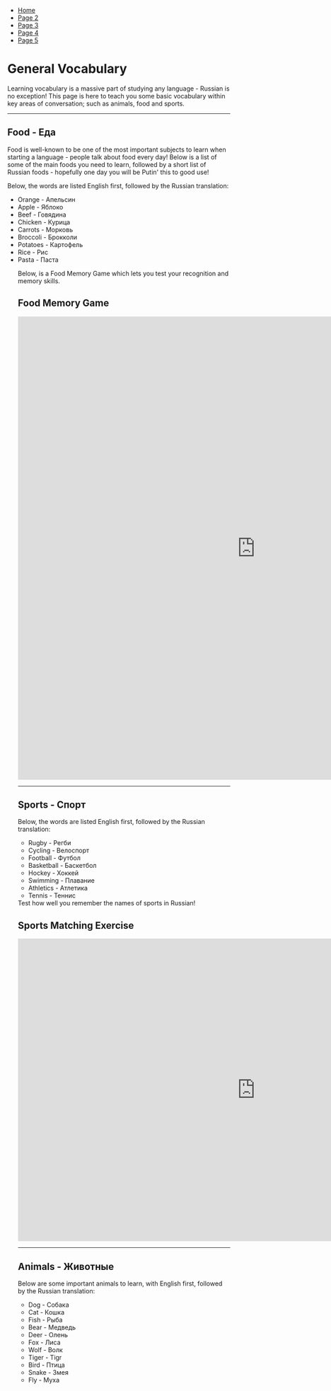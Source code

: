 <ul class="breadcrumb">
  <li><a href="https://doggo1.github.io/GIForJIF/index.html">Home</a></li>
  <li><a href="https://doggo1.github.io/GIForJIF/page2.html">Page 2</a></li>
<li><a href="https://doggo1.github.io/GIForJIF/page3.html">Page 3</a></li>
<li><a href="https://doggo1.github.io/GIForJIF/page4.html">Page 4</a></li>
<li><a href="https://doggo1.github.io/GIForJIF/page5.html">Page 5</a></li>
</ul>

<h1><strong>General Vocabulary</strong></h1>
<p> Learning vocabulary is a massive part of studying any language - Russian is no exception! This page is here to teach you some basic vocabulary within key areas of conversation; such as animals, food and sports.
<hr>
<h2>Food - Еда</h2>
<p> Food is well-known to be one of the most important subjects to learn when starting a language - people talk about food every day! Below is a list of some of the main foods you need to learn, followed by a short list of Russian foods - hopefully one day you will be Putin' this to good use!</p>
<p>Below, the words are listed English first, followed by the Russian translation:</p>
<ul>
  <li>Orange - Апельсин</li>
  <li>Apple - Яблоко</li>
  <li>Beef - Говядина</li>
  <li>Chicken - Курица</li>
  <li>Carrots - Морковь</li>
  <li>Broccoli - Брокколи</li>
  <li>Potatoes - Картофель</li>
  <li>Rice - Рис</li>
  <li>Pasta - Паста</li>
<p> Below, is a Food Memory Game which lets you test your recognition and memory skills.</p>
<h2>Food Memory Game</h2>
<iframe src="https://h5p.org/h5p/embed/156379" width="1071" height="1047" frameborder="0" allowfullscreen="allowfullscreen"></iframe><script src="https://h5p.org/sites/all/modules/h5p/library/js/h5p-resizer.js" charset="UTF-8"></script>
<hr>
<h2>Sports - Спорт</h2>
<p>Below, the words are listed English first, followed by the Russian translation:</p>
<ul>
  <li>Rugby - Регби</li>
  <li>Cycling - Велоспорт</li>
  <li>Football - Футбол</li>
  <li>Basketball - Баскетбол</li>
  <li>Hockey - Хоккей</li>
  <li>Swimming - Плавание</li>
  <li>Athletics - Атлетика</li>
  <li>Tennis - Теннис</li>
</ul> 
Test how well you remember the names of sports in Russian!
<H2>Sports Matching Exercise</H2>
<iframe src="https://h5p.org/h5p/embed/156872" width="1071" height="684" frameborder="0" allowfullscreen="allowfullscreen"></iframe><script src="https://h5p.org/sites/all/modules/h5p/library/js/h5p-resizer.js" charset="UTF-8"></script>
<hr>
<h2>Animals - Животные</h2>
<p> Below are some important animals to learn, with English first, followed by the Russian translation:</p>
<ul>
  <li>Dog - Собака</li>
  <li>Cat - Кошка</li>
  <li>Fish - Рыба</li>
  <li>Bear - Медведь</li>
  <li>Deer - Олень</li>
  <li>Fox - Лиса</li>
  <li>Wolf - Волк</li>
  <li>Tiger - Tigr</li>
  <li>Bird - Птица</li>
  <li>Snake - Змея</li>
  <li>Fly - Муха</li>













  
